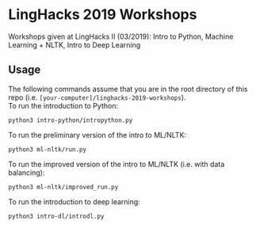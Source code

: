 # LingHacks 2019 Workshops
Workshops given at LingHacks II (03/2019): Intro to Python, Machine Learning + NLTK, Intro to Deep Learning
## Usage
The following commands assume that you are in the root directory of this repo (i.e. `[your-computer]/linghacks-2019-workshops`).  
To run the introduction to Python:
```
python3 intro-python/intropython.py
```
To run the preliminary version of the intro to ML/NLTK:
```
python3 ml-nltk/run.py
```
To run the improved version of the intro to ML/NLTK (i.e. with data balancing):
```
python3 ml-nltk/improved_run.py
```
To run the introduction to deep learning:
```
python3 intro-dl/introdl.py
```
